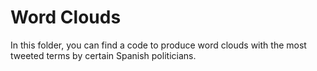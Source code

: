 # Word Clouds
In this folder, you can find a code to produce word clouds with the most tweeted terms by certain Spanish politicians.
